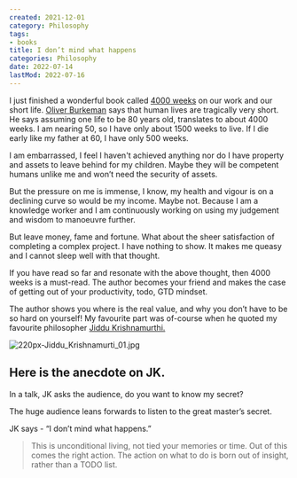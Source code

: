 ```yaml
---
created: 2021-12-01
category: Philosophy
tags:
- books
title: I don’t mind what happens
categories: Philosophy
date: 2022-07-14
lastMod: 2022-07-16
---
```

I just finished a wonderful book called [4000 weeks](https://www.audible.in/pd/Four-Thousand-Weeks-Audiobook/) on our work and our short life. [Oliver Burkeman](https://twitter.com/oliverburkeman) says that human lives are tragically very short. He says assuming one life to be 80 years old, translates to about 4000 weeks. I am nearing 50, so I have only about 1500 weeks to live. If I die early like my father at 60, I have only 500 weeks.

I am embarrassed, I feel I haven't achieved anything nor do I have property and assets to leave behind for my children. Maybe they will be competent humans unlike me and won’t need the security of assets.

But the pressure on me is immense, I know, my health and vigour is on a declining curve so would be my income. Maybe not. Because I am a knowledge worker and I am continuously working on using my judgement and wisdom to manoeuvre further.

But leave money, fame and fortune. What about the sheer satisfaction of completing a complex project. I have nothing to show. It makes me queasy and I cannot sleep well with that thought.

If you have read so far and resonate with the above thought, then 4000 weeks is a must-read. The author becomes your friend and makes the case of getting out of your productivity, todo, GTD mindset.

The author shows you where is the real value, and why you don’t have to be so hard on yourself! My favourite part was of-course when he quoted my favourite philosopher [Jiddu Krishnamurthi.](https://en.wikipedia.org/wiki/Jiddu_Krishnamurti)

![220px-Jiddu_Krishnamurti_01.jpg](https://manojnayak.mataroa.blog/images/215f99b8.jpeg)

## Here is the anecdote on JK.

In a talk, JK asks the audience, do you want to know my secret?

The huge audience leans forwards to listen to the great master’s secret.

JK says - “I don’t mind what happens.”

> This is unconditional living, not tied your memories or time. Out of this comes the right action. The action on what to do is born out of insight, rather than a TODO list.
